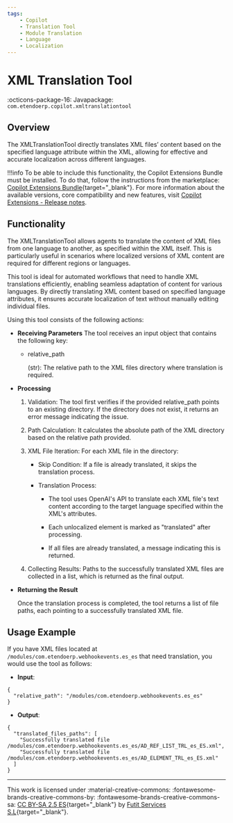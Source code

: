```yaml
---
tags:
    - Copilot
    - Translation Tool
    - Module Translation
    - Language
    - Localization
---
```


#  XML Translation Tool

:octicons-package-16: Javapackage: `com.etendoerp.copilot.xmltranslationtool`

## Overview

The XMLTranslationTool directly translates XML files’ content based on the specified language attribute within the XML, allowing for effective and accurate localization across different languages. 

!!!info
    To be able to include this functionality, the Copilot Extensions Bundle must be installed. To do that, follow the instructions from the marketplace: [Copilot Extensions Bundle](https://marketplace.etendo.cloud/?#/product-details?module=82C5DA1B57884611ABA8F025619D4C05){target="\_blank"}. For more information about the available versions, core compatibility and new features, visit [Copilot Extensions - Release notes](../../../whats-new/release-notes/etendo-copilot/bundles/release-notes.md).

## Functionality

The XMLTranslationTool allows agents to translate the content of XML files from one language to another, as specified within the XML itself. This is particularly useful in scenarios where localized versions of XML content are required for different regions or languages.

This tool is ideal for automated workflows that need to handle XML translations efficiently, enabling seamless adaptation of content for various languages. By directly translating XML content based on specified language attributes, it ensures accurate localization of text without manually editing individual files.

Using this tool consists of the following actions:

- **Receiving Parameters** 
    The tool receives an input object that contains the following key:

    - relative_path 

        (str): The relative path to the XML files directory where translation is required.

- **Processing**

    1. Validation: The tool first verifies if the provided relative_path points to an existing directory. If the directory does not exist, it returns an error message indicating the issue.

    2. Path Calculation: It calculates the absolute path of the XML directory based on the relative path provided.

    3. XML File Iteration: For each XML file in the directory:

        - Skip Condition: If a file is already translated, it skips the translation process.

        - Translation Process:
            
            - The tool uses OpenAI's API to translate each XML file's text content according to the target language specified within the XML's attributes.

            - Each unlocalized element is marked as "translated" after processing.

            - If all files are already translated, a message indicating this is returned.

    4. Collecting Results: Paths to the successfully translated XML files are collected in a list, which is returned as the final output.

- **Returning the Result**

    Once the translation process is completed, the tool returns a list of file paths, each pointing to a successfully translated XML file.

## Usage Example

If you have XML files located at `/modules/com.etendoerp.webhookevents.es_es` that need translation, you would use the tool as follows:

- **Input**:

```
{
  "relative_path": "/modules/com.etendoerp.webhookevents.es_es"
}
```

- **Output**:

```
{
  "translated_files_paths": [
    "Successfully translated file /modules/com.etendoerp.webhookevents.es_es/AD_REF_LIST_TRL_es_ES.xml",
    "Successfully translated file /modules/com.etendoerp.webhookevents.es_es/AD_ELEMENT_TRL_es_ES.xml"
  ]
}
```

---
This work is licensed under :material-creative-commons: :fontawesome-brands-creative-commons-by: :fontawesome-brands-creative-commons-sa: [ CC BY-SA 2.5 ES](https://creativecommons.org/licenses/by-sa/2.5/es/){target="_blank"} by [Futit Services S.L](https://etendo.software){target="_blank"}.
